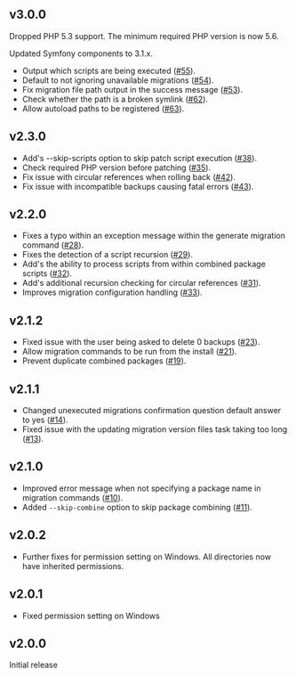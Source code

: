 ## v3.0.0

Dropped PHP 5.3 support. The minimum required PHP version is now 5.6.

Updated Symfony components to 3.1.x.

* Output which scripts are being executed ([#55](https://github.com/jadu/meteor/pull/55)).
* Default to not ignoring unavailable migrations ([#54](https://github.com/jadu/meteor/pull/54)).
* Fix migration file path output in the success message ([#53](https://github.com/jadu/meteor/pull/53)).
* Check whether the path is a broken symlink ([#62](https://github.com/jadu/meteor/pull/62)).
* Allow autoload paths to be registered ([#63](https://github.com/jadu/meteor/pull/63)).

## v2.3.0

* Add's --skip-scripts option to skip patch script execution ([#38](https://github.com/jadu/meteor/pull/38)).
* Check required PHP version before patching ([#35](https://github.com/jadu/meteor/pull/35)).
* Fix issue with circular references when rolling back ([#42](https://github.com/jadu/meteor/pull/42)).
* Fix issue with incompatible backups causing fatal errors ([#43](https://github.com/jadu/meteor/pull/43)).

## v2.2.0

* Fixes a typo within an exception message within the generate migration command ([#28](https://github.com/jadu/meteor/pull/28)).
* Fixes the detection of a script recursion ([#29](https://github.com/jadu/meteor/pull/29)).
* Add's the ability to process scripts from within combined package scripts ([#32](https://github.com/jadu/meteor/pull/32)).
* Add's additional recursion checking for circular references ([#31](https://github.com/jadu/meteor/pull/31)).
* Improves migration configuration handling ([#33](https://github.com/jadu/meteor/pull/33)).

## v2.1.2

* Fixed issue with the user being asked to delete 0 backups ([#23](https://github.com/jadu/meteor/pull/23)).
* Allow migration commands to be run from the install ([#21](https://github.com/jadu/meteor/pull/21)).
* Prevent duplicate combined packages ([#19](https://github.com/jadu/meteor/pull/19)).

## v2.1.1

* Changed unexecuted migrations confirmation question default answer to yes ([#14](https://github.com/jadu/meteor/pull/14)).
* Fixed issue with the updating migration version files task taking too long ([#13](https://github.com/jadu/meteor/pull/13)).

## v2.1.0

* Improved error message when not specifying a package name in migration commands ([#10](https://github.com/jadu/meteor/pull/10)).
* Added `--skip-combine` option to skip package combining ([#11](https://github.com/jadu/meteor/pull/11)).

## v2.0.2

* Further fixes for permission setting on Windows. All directories now have inherited permissions.

## v2.0.1

* Fixed permission setting on Windows

## v2.0.0

Initial release
